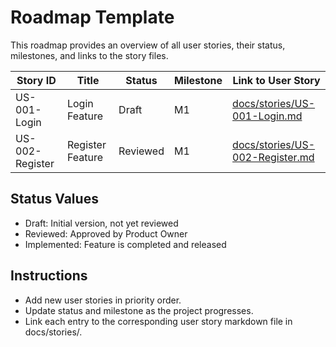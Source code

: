 # Roadmap Template

This roadmap provides an overview of all user stories, their status, milestones, and links to the story files.

| Story ID         | Title           | Status     | Milestone | Link to User Story           |
|------------------|----------------|------------|-----------|------------------------------|
| US-001-Login     | Login Feature   | Draft      | M1        | [docs/stories/US-001-Login.md](docs/stories/US-001-Login.md) |
| US-002-Register  | Register Feature| Reviewed   | M1        | [docs/stories/US-002-Register.md](docs/stories/US-002-Register.md) |

## Status Values
- Draft: Initial version, not yet reviewed
- Reviewed: Approved by Product Owner
- Implemented: Feature is completed and released

## Instructions
- Add new user stories in priority order.
- Update status and milestone as the project progresses.
- Link each entry to the corresponding user story markdown file in docs/stories/.

